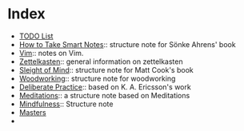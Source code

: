 # Index

- [TODO List](../todo.md)
- [How to Take Smart Notes](202012111940.md):: structure note for Sönke Ahrens' book
- [Vim](202012121047.md):: notes on Vim.
- [Zettelkasten](202012141801.md):: general information on zettelkasten
- [Sleight of Mind](202012271118.md):: structure note for Matt Cook's book
- [Woodworking](202012272128.md):: structure note for woodworking
- [Deliberate Practice](202101101242.md):: based on K. A. Ericsson's work
- [Meditations](202101131017.md):: a structure note based on Meditations
- [Mindfulness](202101240942.md):: Structure note
- [Masters](202101241616.md)
- 
